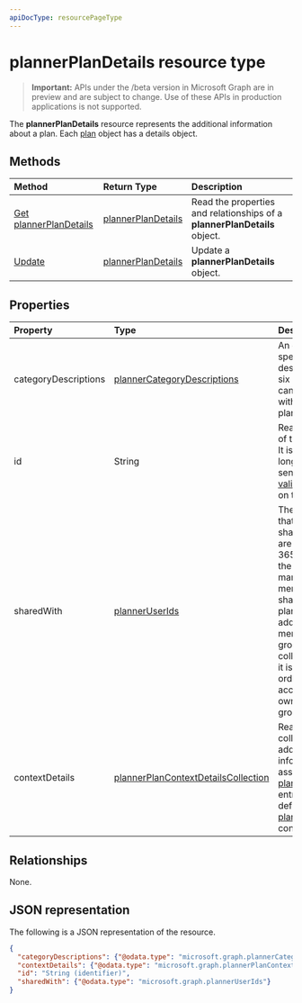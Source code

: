 ```yaml
---
apiDocType: resourcePageType
---
```

# plannerPlanDetails resource type

> **Important:** APIs under the /beta version in Microsoft Graph are in preview and are subject to change. Use of these APIs in production applications is not supported.

The **plannerPlanDetails** resource represents the additional information about a plan. Each [plan](plannerplan.md) object has a details object.


## Methods

| Method		   | Return Type	|Description|
|:---------------|:--------|:----------|
|[Get plannerPlanDetails](../api/plannerplandetails_get.md) | [plannerPlanDetails](plannerplandetails.md) |Read the properties and relationships of a **plannerPlanDetails** object.|
|[Update](../api/plannerplandetails_update.md) | [plannerPlanDetails](plannerplandetails.md)	|Update a **plannerPlanDetails** object. |

## Properties
| Property	   | Type	|Description|
|:---------------|:--------|:----------|
|categoryDescriptions|[plannerCategoryDescriptions](plannercategorydescriptions.md)|An object that specifies the descriptions of the six categories that can be associated with tasks in the plan|
|id|String| Read-only. The ID of the plan details. It is 28 characters long and case-sensitive. [Format validation](tasks_identifiers_disclaimer.md) is done on the service.|
|sharedWith|[plannerUserIds](planneruserids.md)|The set of user IDs that this plan is shared with. If you are using Office 365 Groups, use the groups API to manage group membership to share the [group's](group.md) plan. You can also add existing members of the group to this collection, although it is not required in order for them to access the plan owned by the group. |
|contextDetails|[plannerPlanContextDetailsCollection](plannerplancontextdetailscollection.md)|Read-only. A collection of additional information associated with [plannerPlanContext](plannerplancontext.md) entries that are defined for the [plannerPlan](plannerPlan.md) container. |

## Relationships
None.


## JSON representation
The following is a JSON representation of the resource.

<!-- {
  "blockType": "resource",
  "optionalProperties": [

  ],
  "@odata.type": "microsoft.graph.plannerPlanDetails"
}-->

```json
{
  "categoryDescriptions": {"@odata.type": "microsoft.graph.plannerCategoryDescriptions"},
  "contextDetails": {"@odata.type": "microsoft.graph.plannerPlanContextDetailsCollection"},
  "id": "String (identifier)",
  "sharedWith": {"@odata.type": "microsoft.graph.plannerUserIds"}
}

```

<!-- uuid: 8fcb5dbc-d5aa-4681-8e31-b001d5168d79
2015-10-25 14:57:30 UTC -->
<!-- {
  "type": "#page.annotation",
  "description": "plannerPlanDetails resource",
  "keywords": "",
  "section": "documentation",
  "tocPath": ""
}-->
